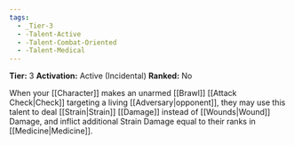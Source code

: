 ```yaml
---
tags:
  - _Tier-3
  - -Talent-Active
  - -Talent-Combat-Oriented
  - -Talent-Medical
---
```

**Tier:** 3
**Activation:** Active (Incidental)
**Ranked:** No

When your [[Character]] makes an unarmed [[Brawl]] [[Attack Check|Check]] targeting a living [[Adversary|opponent]], they may use this talent to deal [[Strain|Strain]] [[Damage]] instead of [[Wounds|Wound]] Damage, and inflict additional Strain Damage equal to their ranks in [[Medicine|Medicine]].